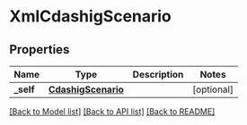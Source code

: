 # XmlCdashigScenario

## Properties
Name | Type | Description | Notes
------------ | ------------- | ------------- | -------------
**_self** | [**CdashigScenario**](CdashigScenario.md) |  | [optional] 

[[Back to Model list]](../README.md#documentation-for-models) [[Back to API list]](../README.md#documentation-for-api-endpoints) [[Back to README]](../README.md)


